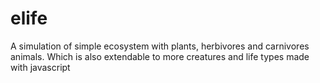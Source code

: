 # elife
A simulation of simple ecosystem with plants, herbivores and carnivores animals. Which  is also extendable to more creatures and life types made with javascript
